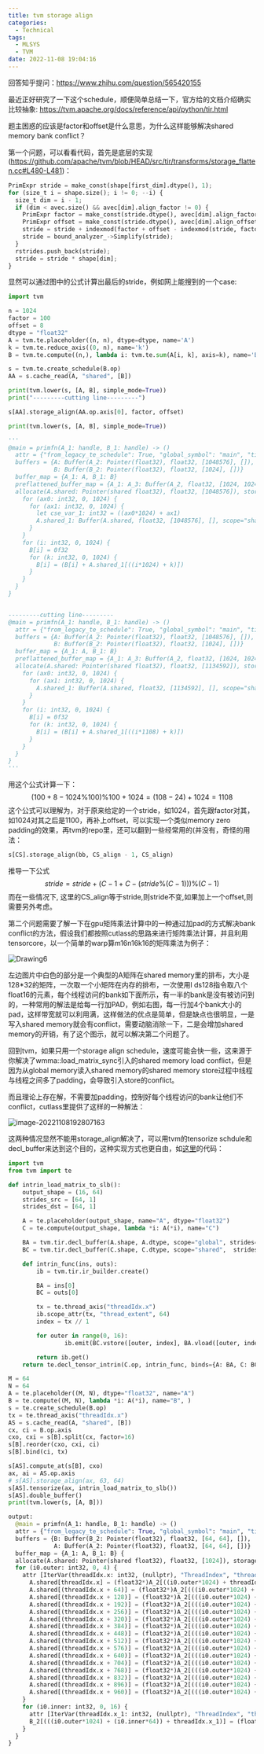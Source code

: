 ```yaml
---
title: tvm storage align
categories:
  - Technical
tags:
  - MLSYS
  - TVM
date: 2022-11-08 19:04:16
---
```


回答知乎提问：https://www.zhihu.com/question/565420155

最近正好研究了一下这个schedule，顺便简单总结一下，官方给的文档介绍确实比较抽象: https://tvm.apache.org/docs/reference/api/python/tir.html

题主困惑的应该是factor和offset是什么意思，为什么这样能够解决shared memory bank conflict？

第一个问题，可以看看代码，首先是底层的实现(https://github.com/apache/tvm/blob/HEAD/src/tir/transforms/storage_flatten.cc#L480-L481)：

```python
PrimExpr stride = make_const(shape[first_dim].dtype(), 1);
for (size_t i = shape.size(); i != 0; --i) {
  size_t dim = i - 1;
  if (dim < avec.size() && avec[dim].align_factor != 0) {
    PrimExpr factor = make_const(stride.dtype(), avec[dim].align_factor);
    PrimExpr offset = make_const(stride.dtype(), avec[dim].align_offset);
    stride = stride + indexmod(factor + offset - indexmod(stride, factor), factor);
    stride = bound_analyzer_->Simplify(stride);
  }
  rstrides.push_back(stride);
  stride = stride * shape[dim];
}
```

<!-- more -->

显然可以通过图中的公式计算出最后的stride，例如网上能搜到的一个case:

```python
import tvm

n = 1024
factor = 100
offset = 8
dtype = "float32"
A = tvm.te.placeholder((n, n), dtype=dtype, name='A')
k = tvm.te.reduce_axis((0, n), name='k')
B = tvm.te.compute((n,), lambda i: tvm.te.sum(A[i, k], axis=k), name='B')

s = tvm.te.create_schedule(B.op)
AA = s.cache_read(A, "shared", [B])

print(tvm.lower(s, [A, B], simple_mode=True))
print("---------cutting line---------")

s[AA].storage_align(AA.op.axis[0], factor, offset)

print(tvm.lower(s, [A, B], simple_mode=True))

'''
@main = primfn(A_1: handle, B_1: handle) -> ()
  attr = {"from_legacy_te_schedule": True, "global_symbol": "main", "tir.noalias": True}
  buffers = {A: Buffer(A_2: Pointer(float32), float32, [1048576], []),
             B: Buffer(B_2: Pointer(float32), float32, [1024], [])}
  buffer_map = {A_1: A, B_1: B}
  preflattened_buffer_map = {A_1: A_3: Buffer(A_2, float32, [1024, 1024], []), B_1: B_3: Buffer(B_2, float32, [1024], [])} {
  allocate(A.shared: Pointer(shared float32), float32, [1048576]), storage_scope = shared {
    for (ax0: int32, 0, 1024) {
      for (ax1: int32, 0, 1024) {
        let cse_var_1: int32 = ((ax0*1024) + ax1)
        A.shared_1: Buffer(A.shared, float32, [1048576], [], scope="shared")[cse_var_1] = A[cse_var_1]
      }
    }
    for (i: int32, 0, 1024) {
      B[i] = 0f32
      for (k: int32, 0, 1024) {
        B[i] = (B[i] + A.shared_1[((i*1024) + k)])
      }
    }
  }
}


---------cutting line---------
@main = primfn(A_1: handle, B_1: handle) -> ()
  attr = {"from_legacy_te_schedule": True, "global_symbol": "main", "tir.noalias": True}
  buffers = {A: Buffer(A_2: Pointer(float32), float32, [1048576], []),
             B: Buffer(B_2: Pointer(float32), float32, [1024], [])}
  buffer_map = {A_1: A, B_1: B}
  preflattened_buffer_map = {A_1: A_3: Buffer(A_2, float32, [1024, 1024], []), B_1: B_3: Buffer(B_2, float32, [1024], [])} {
  allocate(A.shared: Pointer(shared float32), float32, [1134592]), storage_scope = shared {
    for (ax0: int32, 0, 1024) {
      for (ax1: int32, 0, 1024) {
        A.shared_1: Buffer(A.shared, float32, [1134592], [], scope="shared")[((ax0*1108) + ax1)] = A[((ax0*1024) + ax1)]
      }
    }
    for (i: int32, 0, 1024) {
      B[i] = 0f32
      for (k: int32, 0, 1024) {
        B[i] = (B[i] + A.shared_1[((i*1108) + k)])
      }
    }
  }
}
'''
```

用这个公式计算一下：
$$
(100+8-1024\%100)\% 100 + 1024 = (108-24) + 1024 = 1108
$$
这个公式可以理解为，对于原来给定的一个stride，如1024，首先跟factor对其，如1024对其之后是1100，再补上offset，可以实现一个类似memory zero padding的效果，再tvm的repo里，还可以翻到一些经常用的(并没有，奇怪的用法：

```python
s[CS].storage_align(bb, CS_align - 1, CS_align)
```

推导一下公式
$$
stride = stride + (C-1+C-(stride\%(C-1)))\% (C-1)
$$
而在一些情况下, 这里的CS_align等于stride,则stride不变,如果加上一个offset,则需要另外考虑。

第二个问题需要了解一下在gpu矩阵乘法计算中的一种通过加pad的方式解决bank conflict的方法，假设我们都按照cutlass的思路来进行矩阵乘法计算，并且利用tensorcore，以一个简单的warp算m16n16k16的矩阵乘法为例子：

![Drawing6](https://leiblog-imgbed.oss-cn-beijing.aliyuncs.com/img/Drawing6.png)

左边图片中白色的部分是一个典型的A矩阵在shared memory里的排布，大小是128\*32的矩阵，一次取一个小矩阵在内存的排布，一次使用l ds128指令取八个float16的元素，每个线程访问的bank如下面所示，有一半的bank是没有被访问到的，一种常用的解法是给每一行加PAD，例如右图，每一行加4个bank大小的pad，这样带宽就可以利用满，这样做法的优点是简单，但是缺点也很明显，一是写入shared memory就会有conflict，需要动脑消除一下，二是会增加shared memory的开销，有了这个图示，就可以解决第二个问题了。

回到tvm，如果只用一个storage align schedule，速度可能会快一些，这来源于你解决了wmma::load_matrix_sync引入的shared memory load conflict，但是因为从global memory读入shared memory的shared memory store过程中线程与线程之间多了padding，会导致引入store的conflict。

而且理论上存在解，不需要加padding，控制好每个线程访问的bank让他们不conflict，cutlass里提供了这样的一种解法：

![image-20221108192807163](https://leiblog-imgbed.oss-cn-beijing.aliyuncs.com/img/image-20221108192807163.png)

这两种情况显然不能用storage_align解决了，可以用tvm的tensorize schdule和decl_buffer来达到这个目的，这种实现方式也更自由，如[这里](https://discuss.tvm.apache.org/t/problem-with-storage-align-and-double-buffer/12601/2)的代码：

```python
import tvm
from tvm import te

def intrin_load_matrix_to_slb():
    output_shape = (16, 64)
    strides_src = [64, 1]
    strides_dst = [64, 1]

    A = te.placeholder(output_shape, name="A", dtype="float32")
    C = te.compute(output_shape, lambda *i: A(*i), name="C")

    BA = tvm.tir.decl_buffer(A.shape, A.dtype, scope="global", strides=strides_src, data_alignment=64, offset_factor=1)
    BC = tvm.tir.decl_buffer(C.shape, C.dtype, scope="shared",  strides=strides_dst, data_alignment=64, offset_factor=1)

    def intrin_func(ins, outs):
        ib = tvm.tir.ir_builder.create()

        BA = ins[0]
        BC = outs[0]

        tx = te.thread_axis("threadIdx.x")
        ib.scope_attr(tx, "thread_extent", 64)
        index = tx // 1

        for outer in range(0, 16):
                ib.emit(BC.vstore([outer, index], BA.vload([outer, index], "float32")))

        return ib.get()
    return te.decl_tensor_intrin(C.op, intrin_func, binds={A: BA, C: BC})

M = 64
N = 64
A = te.placeholder((M, N), dtype="float32", name="A")
B = te.compute((M, N), lambda *i: A(*i), name="B", )
s = te.create_schedule(B.op)
tx = te.thread_axis("threadIdx.x")
AS = s.cache_read(A, "shared", [B])
cx, ci = B.op.axis
cxo, cxi = s[B].split(cx, factor=16)
s[B].reorder(cxo, cxi, ci)
s[B].bind(ci, tx)

s[AS].compute_at(s[B], cxo)
ax, ai = AS.op.axis
# s[AS].storage_align(ax, 63, 64)
s[AS].tensorize(ax, intrin_load_matrix_to_slb())
s[AS].double_buffer()
print(tvm.lower(s, [A, B]))
```

```python
output:
  @main = primfn(A_1: handle, B_1: handle) -> ()
  attr = {"from_legacy_te_schedule": True, "global_symbol": "main", "tir.noalias": True}
  buffers = {B: Buffer(B_2: Pointer(float32), float32, [64, 64], []),
             A: Buffer(A_2: Pointer(float32), float32, [64, 64], [])}
  buffer_map = {A_1: A, B_1: B} {
  allocate(A.shared: Pointer(shared float32), float32, [1024]), storage_scope = shared;
  for (i0.outer: int32, 0, 4) {
    attr [IterVar(threadIdx.x: int32, (nullptr), "ThreadIndex", "threadIdx.x")] "thread_extent" = 64 {
      A.shared[threadIdx.x] = (float32*)A_2[((i0.outer*1024) + threadIdx.x)]
      A.shared[(threadIdx.x + 64)] = (float32*)A_2[(((i0.outer*1024) + threadIdx.x) + 64)]
      A.shared[(threadIdx.x + 128)] = (float32*)A_2[(((i0.outer*1024) + threadIdx.x) + 128)]
      A.shared[(threadIdx.x + 192)] = (float32*)A_2[(((i0.outer*1024) + threadIdx.x) + 192)]
      A.shared[(threadIdx.x + 256)] = (float32*)A_2[(((i0.outer*1024) + threadIdx.x) + 256)]
      A.shared[(threadIdx.x + 320)] = (float32*)A_2[(((i0.outer*1024) + threadIdx.x) + 320)]
      A.shared[(threadIdx.x + 384)] = (float32*)A_2[(((i0.outer*1024) + threadIdx.x) + 384)]
      A.shared[(threadIdx.x + 448)] = (float32*)A_2[(((i0.outer*1024) + threadIdx.x) + 448)]
      A.shared[(threadIdx.x + 512)] = (float32*)A_2[(((i0.outer*1024) + threadIdx.x) + 512)]
      A.shared[(threadIdx.x + 576)] = (float32*)A_2[(((i0.outer*1024) + threadIdx.x) + 576)]
      A.shared[(threadIdx.x + 640)] = (float32*)A_2[(((i0.outer*1024) + threadIdx.x) + 640)]
      A.shared[(threadIdx.x + 704)] = (float32*)A_2[(((i0.outer*1024) + threadIdx.x) + 704)]
      A.shared[(threadIdx.x + 768)] = (float32*)A_2[(((i0.outer*1024) + threadIdx.x) + 768)]
      A.shared[(threadIdx.x + 832)] = (float32*)A_2[(((i0.outer*1024) + threadIdx.x) + 832)]
      A.shared[(threadIdx.x + 896)] = (float32*)A_2[(((i0.outer*1024) + threadIdx.x) + 896)]
      A.shared[(threadIdx.x + 960)] = (float32*)A_2[(((i0.outer*1024) + threadIdx.x) + 960)]
    }
    for (i0.inner: int32, 0, 16) {
      attr [IterVar(threadIdx.x_1: int32, (nullptr), "ThreadIndex", "threadIdx.x")] "thread_extent" = 64;
      B_2[(((i0.outer*1024) + (i0.inner*64)) + threadIdx.x_1)] = (float32*)A.shared[((i0.inner*64) + threadIdx.x_1)]
    }
  }
}
```



<!-- more -->
